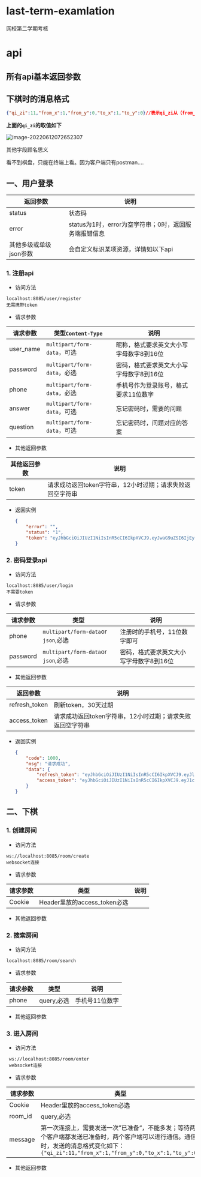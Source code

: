 # last-term-examlation
网校第二学期考核

# api

## 所有api基本返回参数

## 下棋时的消息格式

```json
{"qi_zi":11,"from_x":1,"from_y":0,"to_x":1,"to_y":0}//表示qi_zi从（from_x,from_Y）移动到（to_x,to_y）
```

**上面的`qi_zi`的取值如下**

![image-20220612072652307](https://raw.githubusercontent.com/liuhaibin123456789/img-for-cold-bin-blog/master/img/%E8%B1%A1%E6%A3%8B%E5%B8%83%E5%B1%80.png)

其他字段顾名思义

看不到棋盘，只能在终端上看。因为客户端只有postman....

## 一、用户登录

| 返回参数               | 说明                                                  |
| ---------------------- | ----------------------------------------------------- |
| status                 | 状态码                                                |
| error                  | status为1时，error为空字符串；0时，返回服务端报错信息 |
| 其他多级或单级json参数 | 会自定义标识某项资源，详情如以下api                   |

### 1. 注册api

- 访问方法

```http
localhost:8085/user/register
无需携带token
```

- 请求参数

| 请求参数  | 类型`Content-Type`          | 说明                                    |
| --------- | --------------------------- | --------------------------------------- |
| user_name | `multipart/form-data`，可选 | 昵称，格式要求英文大小写字母数字8到16位 |
| password  | `multipart/form-data`，必选 | 密码，格式要求英文大小写字母数字8到16位 |
| phone     | `multipart/form-data`，必选 | 手机号作为登录账号，格式要求11位数字    |
| answer    | `multipart/form-data`，可选 | 忘记密码时，需要的问题                  |
| question  | `multipart/form-data`，可选 | 忘记密码时，问题对应的答案              |

- 其他返回参数

| 其他返回参数 | 说明                                                      |
| ------------ | --------------------------------------------------------- |
| token        | 请求成功返回token字符串，12小时过期；请求失败返回空字符串 |

- 返回实例

  ```json
  {
      "error": "",
      "status": "1",
      "token": "eyJhbGciOiJIUzI1NiIsInR5cCI6IkpXVCJ9.eyJwaG9uZSI6IjEyMzQ1Njc4OTAxIiwiZXhwIjoxNjQ1MDYxNzY4LCJpYXQiOjE2NDUwMTg1NjgsImlzcyI6ImNvbGQgYmluIFx1MDAyNiB0YW8gcnVpIn0.tz6R3mjK9pwOM_4_WmRX51JrUSOkObBvy_rHmfDA3_k"
  }
  ```

### 2. 密码登录api

- 访问方法

```http
localhost:8085/user/login
不需要token
```

- 请求参数

| 请求参数 | 类型                                | 说明                                    |
| -------- | ----------------------------------- | --------------------------------------- |
| phone    | `multipart/form-data`or `json`,必选 | 注册时的手机号，11位数字即可            |
| password | `multipart/form-data`or `json`,必选 | 密码，格式要求英文大小写字母数字8到16位 |

- 其他返回参数

| 返回参数      | 说明                                                      |
| ------------- | --------------------------------------------------------- |
| refresh_token | 刷新token，30天过期                                       |
| access_token  | 请求成功返回token字符串，12小时过期；请求失败返回空字符串 |

- 返回实例

  ```json
  {
      "code": 1000,
      "msg": "请求成功",
      "data": {
          "refresh_token": "eyJhbGciOiJIUzI1NiIsInR5cCI6IkpXVCJ9.eyJleHAiOjE2NTc1Njc3NDcsImlzcyI6ImNvbGQgYmluIn0.L_J90qBhegvfQ6o28bVvepfYKSKbWOkoQjWiBAb3tsM",
          "access_token": "eyJhbGciOiJIUzI1NiIsInR5cCI6IkpXVCJ9.eyJ1c2VyX2lkIjoiMjA0NzY0Mjc3MTEyODMyIiwiZXhwIjoxNjU1MDExNzQ3LCJpYXQiOjE2NTQ5NzU3NDcsImlzcyI6ImNvbGQgYmluIn0.awNxWmYrvulH_dMRu-7EnsLEOsLKtGuUxBfzuWAosKA"
      }
  }
  ```

## 二、下棋

### 1. 创建房间

- 访问方法

```http
ws://localhost:8085/room/create
websocket连接
```

- 请求参数

| 请求参数 | 类型                         | 说明 |
| -------- | ---------------------------- | ---- |
| Cookie   | Header里放的access_token必选 |      |

- 其他返回参数

### 2. 搜索房间

- 访问方法

```http
localhost:8085/room/search
```

- 请求参数

| 请求参数 | 类型       | 说明           |
| -------- | ---------- | -------------- |
| phone    | query,必选 | 手机号11位数字 |

- 其他返回参数

### 3. 进入房间

- 访问方法

```http
 ws://localhost:8085/room/enter
 websocket连接
```

- 请求参数

| 请求参数 | 类型                                                         | 说明               |
| -------- | ------------------------------------------------------------ | ------------------ |
| Cookie   | Header里放的access_token必选                                 |                    |
| room_id  | query,必选                                                   | 房间id号           |
| message  | 第一次连接上，需要发送一次”已准备“，不能多发；等待两个客户端都发送已准备时，两个客户端可以进行通信。通信时，发送的消息格式变化如下：`{"qi_zi":11,"from_x":1,"from_y":0,"to_x":1,"to_y":0}` | webocket发送的消息 |

- 其他返回参数
